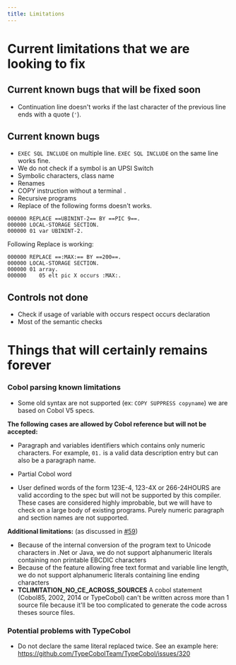 ```yaml
---
title: Limitations
---
```


# Current limitations that we are looking to fix

## Current known bugs that will be fixed soon
* Continuation line doesn't  works if the last character of the previous line ends with a quote (`'`).

## Current known bugs
* `EXEC SQL INCLUDE` on multiple line.  `EXEC SQL INCLUDE` on the same line works fine.
* We do not check if a symbol is an UPSI Switch
* Symbolic characters, class name
* Renames
* COPY instruction without a terminal `.`
* Recursive programs
* Replace of the following forms doesn't works.
```cobol
000000 REPLACE ==UBININT-2== BY ==PIC 9==.              
000000 LOCAL-STORAGE SECTION.                                                                                 
000000 01 var UBININT-2.    
```

Following Replace is working:
```cobol
000000 REPLACE ==:MAX:== BY ==200==.              
000000 LOCAL-STORAGE SECTION.                                                                                 
000000 01 array.
000000    05 elt pic X occurs :MAX:.
```

## Controls not done
* Check if usage of variable with occurs respect occurs declaration
* Most of the semantic checks



# Things that will certainly remains forever
### Cobol parsing known limitations

* Some old syntax are not supported (ex: `COPY SUPPRESS copyname`) we are based on Cobol V5 specs.

**The following cases are allowed by Cobol reference but will not be accepted:**
* Paragraph and variables identifiers which contains only numeric characters. For example, `01.` is a valid data description entry but can also be a paragraph name.

* Partial Cobol word
* User defined words of the form 123E-4, 123-4X or 266-24HOURS are valid according to the spec but will not be supported by this compiler. These cases are considered highly improbable, but we will have to check on a large body of existing programs. Purely numeric paragraph and section names are not supported.  

**Additional limitations:** (as discussed in [#59](https://github.com/TypeCobolTeam/TypeCobol/issues/59))
* Because of the internal conversion of the program text to Unicode characters in .Net or Java, we do not support alphanumeric literals containing non printable EBCDIC characters
* Because of the feature allowing free text format and variable line length, we do not support alphanumeric literals containing line ending characters
* __TCLIMITATION_NO_CE_ACROSS_SOURCES__  A cobol statement (Cobol85, 2002, 2014 or TypeCobol) can't be written across more than 1 source file because it'll be too complicated to generate the code across theses source files.

### Potential problems with TypeCobol
* Do not declare the same literal replaced twice. See an example here: https://github.com/TypeCobolTeam/TypeCobol/issues/320